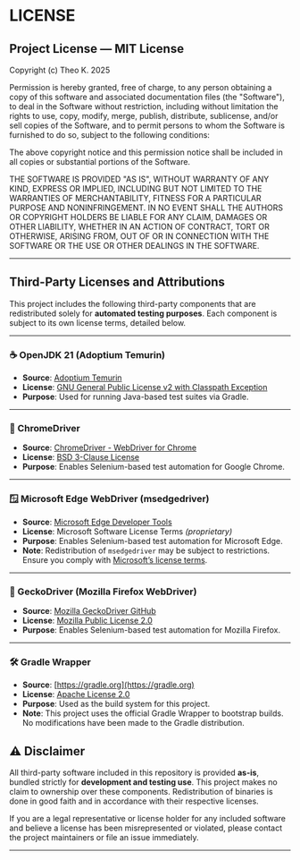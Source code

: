# LICENSE

## Project License — MIT License

Copyright (c) Theo K. 2025

Permission is hereby granted, free of charge, to any person obtaining a copy of this software and associated documentation files (the "Software"), to deal in the Software without restriction, including without limitation the rights   to use, copy, modify, merge, publish, distribute, sublicense, and/or sell copies of the Software, and to permit persons to whom the Software is furnished to do so, subject to the following conditions:                       

The above copyright notice and this permission notice shall be included in all copies or substantial portions of the Software.                            

THE SOFTWARE IS PROVIDED "AS IS", WITHOUT WARRANTY OF ANY KIND, EXPRESS OR IMPLIED, INCLUDING BUT NOT LIMITED TO THE WARRANTIES OF MERCHANTABILITY, FITNESS FOR A PARTICULAR PURPOSE AND NONINFRINGEMENT. IN NO EVENT SHALL THE AUTHORS OR  COPYRIGHT HOLDERS BE LIABLE FOR ANY CLAIM, DAMAGES OR OTHER LIABILITY, WHETHER IN AN ACTION OF CONTRACT, TORT OR OTHERWISE, ARISING FROM, OUT OF OR IN CONNECTION WITH THE SOFTWARE OR THE USE OR OTHER DEALINGS IN THE SOFTWARE.

---

## Third-Party Licenses and Attributions

This project includes the following third-party components that are redistributed solely for **automated testing purposes**. Each component is subject to its own license terms, detailed below.

---

### ☕ OpenJDK 21 (Adoptium Temurin)

- **Source**: [Adoptium Temurin](https://adoptium.net/)
- **License**: [GNU General Public License v2 with Classpath Exception](https://openjdk.org/legal/gplv2+ce.html)
- **Purpose**: Used for running Java-based test suites via Gradle.

---

### 🧭 ChromeDriver

- **Source**: [ChromeDriver - WebDriver for Chrome](https://sites.google.com/chromium.org/driver/)
- **License**: [BSD 3-Clause License](https://chromedriver.chromium.org/home)
- **Purpose**: Enables Selenium-based test automation for Google Chrome.

---

### 🪟 Microsoft Edge WebDriver (msedgedriver)

- **Source**: [Microsoft Edge Developer Tools](https://developer.microsoft.com/en-us/microsoft-edge/tools/webdriver/)
- **License**: Microsoft Software License Terms *(proprietary)*
- **Purpose**: Enables Selenium-based test automation for Microsoft Edge.
- **Note**: Redistribution of `msedgedriver` may be subject to restrictions. Ensure you comply with [Microsoft’s license terms](https://www.microsoft.com/en-us/useterms).

---

### 🦊 GeckoDriver (Mozilla Firefox WebDriver)

- **Source**: [Mozilla GeckoDriver GitHub](https://github.com/mozilla/geckodriver)
- **License**: [Mozilla Public License 2.0](https://www.mozilla.org/en-US/MPL/2.0/)
- **Purpose**: Enables Selenium-based test automation for Mozilla Firefox.

---

### 🛠️ Gradle Wrapper

- **Source**: [https://gradle.org](https://gradle.org)
- **License**: [Apache License 2.0](https://www.apache.org/licenses/LICENSE-2.0)
- **Purpose**: Used as the build system for this project.
- **Note**: This project uses the official Gradle Wrapper to bootstrap builds. No modifications have been made to the Gradle distribution.


## ⚠️ Disclaimer

All third-party software included in this repository is provided **as-is**, bundled strictly for **development and testing use**. This project makes no claim to ownership over these components. Redistribution of binaries is done in good faith and in accordance with their respective licenses.

If you are a legal representative or license holder for any included software and believe a license has been misrepresented or violated, please contact the project maintainers or file an issue immediately.

---
